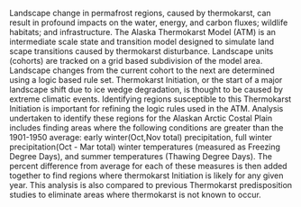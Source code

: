 Landscape change in permafrost regions, caused by thermokarst, can result in profound impacts on the water, energy, and carbon fluxes; wildlife habitats; and infrastructure. The Alaska Thermokarst Model (ATM) is an intermediate scale state and transition model designed to simulate land scape transitions caused by thermokarst disturbance. Landscape units (cohorts) are tracked on a grid based subdivision of the model area. Landscape changes from the current cohort to the next are determined using a logic based rule set. Thermokarst Initiation, or the start of a major landscape shift due to ice wedge degradation, is thought to be caused by extreme climatic events. Identifying regions susceptible to this Thermokarst Initiation is important for refining the logic rules used in the ATM. Analysis undertaken to identify these regions for the Alaskan Arctic Costal Plain includes finding areas where the following conditions are greater than the 1901-1950 average: early winter(Oct,Nov total) precipitation, full winter precipitation(Oct - Mar total) winter temperatures (measured as Freezing Degree Days), and summer temperatures (Thawing Degree Days). The percent difference from average for each of these measures is then added together to find regions where thermokarst Initiation is likely for any given year. This analysis is also compared to previous Thermokarst predisposition studies to eliminate areas where thermokarst is not known to occur.   
